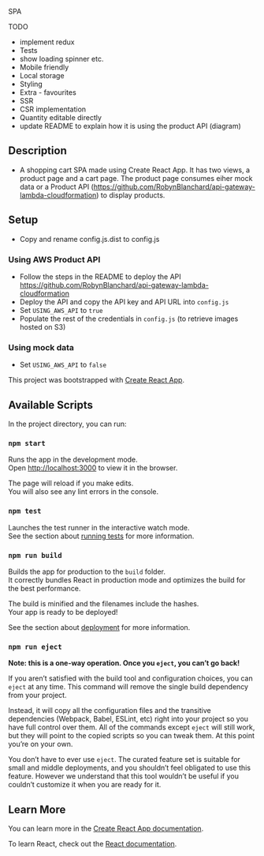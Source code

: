SPA

TODO
- implement redux
- Tests
- show loading spinner etc.
- Mobile friendly
- Local storage
- Styling
- Extra - favourites
- SSR
- CSR implementation
- Quantity editable directly
- update README to explain how it is using the product API (diagram)

## Description
- A shopping cart SPA made using Create React App. It has two views, a product page and a cart page. The product page consumes eiher mock data or a Product API (https://github.com/RobynBlanchard/api-gateway-lambda-cloudformation) to display products.

## Setup

- Copy and rename config.js.dist to config.js

### Using AWS Product API
- Follow the steps in the README to deploy the API https://github.com/RobynBlanchard/api-gateway-lambda-cloudformation
- Deploy the API and copy the API key and API URL into `config.js`
- Set `USING_AWS_API` to `true`
- Populate the rest of the credentials in `config.js` (to retrieve images hosted on S3)

### Using mock data
- Set `USING_AWS_API` to `false`


This project was bootstrapped with [Create React App](https://github.com/facebook/create-react-app).

## Available Scripts

In the project directory, you can run:

### `npm start`

Runs the app in the development mode.<br>
Open [http://localhost:3000](http://localhost:3000) to view it in the browser.

The page will reload if you make edits.<br>
You will also see any lint errors in the console.

### `npm test`

Launches the test runner in the interactive watch mode.<br>
See the section about [running tests](https://facebook.github.io/create-react-app/docs/running-tests) for more information.

### `npm run build`

Builds the app for production to the `build` folder.<br>
It correctly bundles React in production mode and optimizes the build for the best performance.

The build is minified and the filenames include the hashes.<br>
Your app is ready to be deployed!

See the section about [deployment](https://facebook.github.io/create-react-app/docs/deployment) for more information.

### `npm run eject`

**Note: this is a one-way operation. Once you `eject`, you can’t go back!**

If you aren’t satisfied with the build tool and configuration choices, you can `eject` at any time. This command will remove the single build dependency from your project.

Instead, it will copy all the configuration files and the transitive dependencies (Webpack, Babel, ESLint, etc) right into your project so you have full control over them. All of the commands except `eject` will still work, but they will point to the copied scripts so you can tweak them. At this point you’re on your own.

You don’t have to ever use `eject`. The curated feature set is suitable for small and middle deployments, and you shouldn’t feel obligated to use this feature. However we understand that this tool wouldn’t be useful if you couldn’t customize it when you are ready for it.

## Learn More

You can learn more in the [Create React App documentation](https://facebook.github.io/create-react-app/docs/getting-started).

To learn React, check out the [React documentation](https://reactjs.org/).
